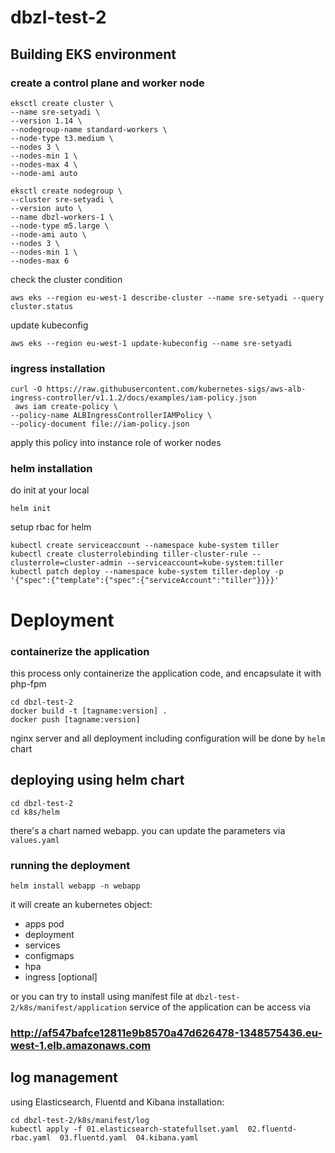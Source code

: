# dbzl-test-2
## Building EKS environment
### create a control plane and worker node
```
eksctl create cluster \
--name sre-setyadi \
--version 1.14 \
--nodegroup-name standard-workers \
--node-type t3.medium \
--nodes 3 \
--nodes-min 1 \
--nodes-max 4 \
--node-ami auto

eksctl create nodegroup \
--cluster sre-setyadi \
--version auto \
--name dbzl-workers-1 \
--node-type m5.large \
--node-ami auto \
--nodes 3 \
--nodes-min 1 \
--nodes-max 6
```
check the cluster condition
```
aws eks --region eu-west-1 describe-cluster --name sre-setyadi --query cluster.status
```
update kubeconfig
```
aws eks --region eu-west-1 update-kubeconfig --name sre-setyadi
```

### ingress installation
```
curl -O https://raw.githubusercontent.com/kubernetes-sigs/aws-alb-ingress-controller/v1.1.2/docs/examples/iam-policy.json
 aws iam create-policy \
--policy-name ALBIngressControllerIAMPolicy \
--policy-document file://iam-policy.json
```
apply this policy into instance role of worker nodes

### helm installation
do init at your local
```
helm init
```
setup rbac for helm
```
kubectl create serviceaccount --namespace kube-system tiller
kubectl create clusterrolebinding tiller-cluster-rule --clusterrole=cluster-admin --serviceaccount=kube-system:tiller
kubectl patch deploy --namespace kube-system tiller-deploy -p '{"spec":{"template":{"spec":{"serviceAccount":"tiller"}}}}'
```
# Deployment
### containerize the application
this process only containerize the application code, and encapsulate it with php-fpm
```
cd dbzl-test-2
docker build -t [tagname:version] .
docker push [tagname:version]
```
nginx server and all deployment including configuration will be done by `helm` chart

## deploying using helm chart
```
cd dbzl-test-2
cd k8s/helm
```
there's a chart named webapp. you can update the parameters via `values.yaml`

### running the deployment
```
helm install webapp -n webapp
```
it will create an kubernetes object:
- apps pod
- deployment
- services
- configmaps
- hpa
- ingress [optional]

or you can try to install using manifest file at `dbzl-test-2/k8s/manifest/application`
service of the application can be access via
### http://af547bafce12811e9b8570a47d626478-1348575436.eu-west-1.elb.amazonaws.com


## log management
using Elasticsearch, Fluentd and Kibana
installation:
```
cd dbzl-test-2/k8s/manifest/log
kubectl apply -f 01.elasticsearch-statefullset.yaml  02.fluentd-rbac.yaml  03.fluentd.yaml  04.kibana.yaml
```
